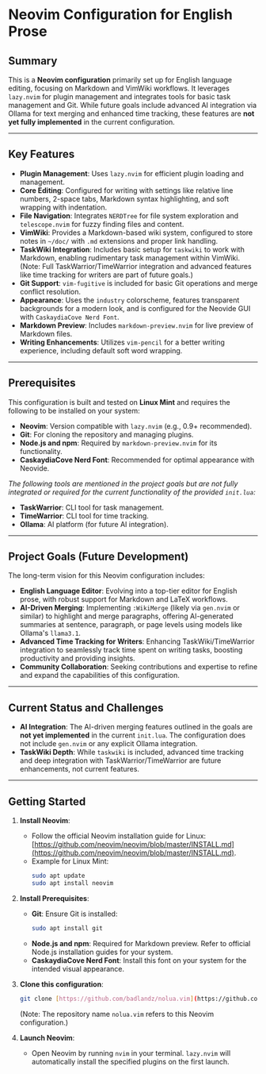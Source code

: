 # Neovim Configuration for English Prose

## Summary

This is a **Neovim configuration** primarily set up for English language editing, focusing on Markdown and VimWiki workflows. It leverages `lazy.nvim` for plugin management and integrates tools for basic task management and Git. While future goals include advanced AI integration via Ollama for text merging and enhanced time tracking, these features are **not yet fully implemented** in the current configuration.

---

## Key Features

* **Plugin Management**: Uses `lazy.nvim` for efficient plugin loading and management.
* **Core Editing**: Configured for writing with settings like relative line numbers, 2-space tabs, Markdown syntax highlighting, and soft wrapping with indentation.
* **File Navigation**: Integrates `NERDTree` for file system exploration and `telescope.nvim` for fuzzy finding files and content.
* **VimWiki**: Provides a Markdown-based wiki system, configured to store notes in `~/doc/` with `.md` extensions and proper link handling.
* **TaskWiki Integration**: Includes basic setup for `taskwiki` to work with Markdown, enabling rudimentary task management within VimWiki. (Note: Full TaskWarrior/TimeWarrior integration and advanced features like time tracking for writers are part of future goals.)
* **Git Support**: `vim-fugitive` is included for basic Git operations and merge conflict resolution.
* **Appearance**: Uses the `industry` colorscheme, features transparent backgrounds for a modern look, and is configured for the Neovide GUI with `CaskaydiaCove Nerd Font`.
* **Markdown Preview**: Includes `markdown-preview.nvim` for live preview of Markdown files.
* **Writing Enhancements**: Utilizes `vim-pencil` for a better writing experience, including default soft word wrapping.

---

## Prerequisites

This configuration is built and tested on **Linux Mint** and requires the following to be installed on your system:

* **Neovim**: Version compatible with `lazy.nvim` (e.g., 0.9+ recommended).
* **Git**: For cloning the repository and managing plugins.
* **Node.js and npm**: Required by `markdown-preview.nvim` for its functionality.
* **CaskaydiaCove Nerd Font**: Recommended for optimal appearance with Neovide.

*The following tools are mentioned in the project goals but are not fully integrated or required for the current functionality of the provided `init.lua`:*
* **TaskWarrior**: CLI tool for task management.
* **TimeWarrior**: CLI tool for time tracking.
* **Ollama**: AI platform (for future AI integration).

---

## Project Goals (Future Development)

The long-term vision for this Neovim configuration includes:

* **English Language Editor**: Evolving into a top-tier editor for English prose, with robust support for Markdown and LaTeX workflows.
* **AI-Driven Merging**: Implementing `:WikiMerge` (likely via `gen.nvim` or similar) to highlight and merge paragraphs, offering AI-generated summaries at sentence, paragraph, or page levels using models like Ollama's `llama3.1`.
* **Advanced Time Tracking for Writers**: Enhancing TaskWiki/TimeWarrior integration to seamlessly track time spent on writing tasks, boosting productivity and providing insights.
* **Community Collaboration**: Seeking contributions and expertise to refine and expand the capabilities of this configuration.

---

## Current Status and Challenges

* **AI Integration**: The AI-driven merging features outlined in the goals are **not yet implemented** in the current `init.lua`. The configuration does not include `gen.nvim` or any explicit Ollama integration.
* **TaskWiki Depth**: While `taskwiki` is included, advanced time tracking and deep integration with TaskWarrior/TimeWarrior are future enhancements, not current features.

---

## Getting Started

1.  **Install Neovim**:
    * Follow the official Neovim installation guide for Linux: [https://github.com/neovim/neovim/blob/master/INSTALL.md](https://github.com/neovim/neovim/blob/master/INSTALL.md).
    * Example for Linux Mint:
        ```bash
        sudo apt update
        sudo apt install neovim
        ```

2.  **Install Prerequisites**:
    * **Git**: Ensure Git is installed:
        ```bash
        sudo apt install git
        ```
    * **Node.js and npm**: Required for Markdown preview. Refer to official Node.js installation guides for your system.
    * **CaskaydiaCove Nerd Font**: Install this font on your system for the intended visual appearance.

3.  **Clone this configuration**:
    ```bash
    git clone [https://github.com/badlandz/nolua.vim](https://github.com/badlandz/nolua.vim) ~/.config/nvim
    ```
    (Note: The repository name `nolua.vim` refers to this Neovim configuration.)

4.  **Launch Neovim**:
    * Open Neovim by running `nvim` in your terminal. `lazy.nvim` will automatically install the specified plugins on the first launch.

